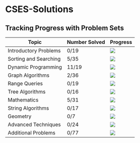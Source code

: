 # CSES-Solutions

## Tracking Progress with Problem Sets

| Topic         | Number Solved | Progress                                  |
|-----------------------|---------------|-------------------------------------------|
| Introductory Problems |     0/19     |  ![](https://geps.dev/progress/0)        |
| Sorting and Searching |     5/35     |  ![](https://geps.dev/progress/9)        |
| Dynamic Programming   |     11/19     |  ![](https://geps.dev/progress/57)        |
| Graph Algorithms      |     2/36     |  ![](https://geps.dev/progress/5)        |
| Range Queries         |     0/19     |  ![](https://geps.dev/progress/0)        |
| Tree Algorithms       |     0/16     |  ![](https://geps.dev/progress/0)        |
| Mathematics           |     5/31     |  ![](https://geps.dev/progress/16)        |
| String Algorithms     |     0/17     |  ![](https://geps.dev/progress/0)        |
| Geometry              |      0/7      |  ![](https://geps.dev/progress/0)        |
| Advanced Techniques   |     0/24     |  ![](https://geps.dev/progress/0)        |
| Additional Problems   |     0/77     |  ![](https://geps.dev/progress/0)        |

